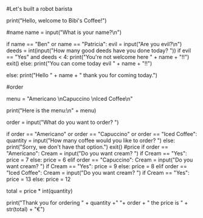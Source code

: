 #Let's built a robot barista

print("Hello, welcome to Bibi's Coffee!")

#name
name = input("What is your name?\n")

if name == "Ben" or name == "Patricia":
    evil = input("Are you evil?\n")
    deeds = int(input("How many good deeds have you done today? "))
    if evil == "Yes" and deeds < 4:
        print("You're not welcome here " + name + "!!")
        exit()
    else:
        print("You can come today evil  " + name + "!!")

else:
    print("Hello " + name + " thank you for coming today.")


#order

menu = "Americano \nCapuccino \nIced Coffee\n"

print("Here is the menu:\n" + menu)

order = input("What do you want to order? ")

if order == "Americano" or order == "Capuccino" or order == "Iced Coffee":
    quantity = input("How many coffee would you like to order? ")
else:
    print("Sorry, we don't have that option.")
    exit()
#price
if order == "Americano":
    Cream = input("Do you want cream? ")
    if Cream == "Yes":
        price = 7
    else:
        price = 6
elif order == "Capuccino":
    Cream = input("Do you want cream? ")
    if Cream == "Yes":
        price = 9
    else:
        price = 8
elif order == "Iced Coffee":
    Cream = input("Do you want cream? ")
    if Cream == "Yes":
        price = 13
    else:
        price = 12


total = price * int(quantity)

print("Thank you for ordering " + quantity +" "+ order + " the price is " + str(total) + "€")
